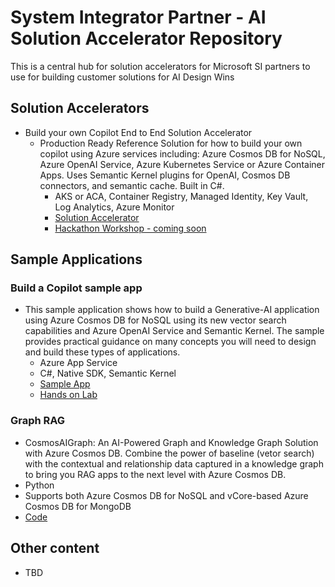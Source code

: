 # System Integrator Partner - AI Solution Accelerator Repository

This is a central hub for solution accelerators for Microsoft SI partners to use for building customer solutions for AI Design Wins


## Solution Accelerators

- Build your own Copilot End to End Solution Accelerator
  - Production Ready Reference Solution for how to build your own copilot using Azure services including: Azure Cosmos DB for NoSQL, Azure OpenAI Service, Azure Kubernetes Service or Azure Container Apps. Uses Semantic Kernel plugins for OpenAI, Cosmos DB connectors, and semantic cache. Built in C#.
    - AKS or ACA, Container Registry, Managed Identity, Key Vault, Log Analytics, Azure Monitor
    - [Solution Accelerator](https://github.com/Azure/buildyourowncopilot)
    - [Hackathon Workshop - coming soon]()


## Sample Applications

### Build a Copilot sample app
  - This sample application shows how to build a Generative-AI application using Azure Cosmos DB for NoSQL using its new vector search capabilities and Azure OpenAI Service and Semantic Kernel. The sample provides practical guidance on many concepts you will need to design and build these types of applications.
    - Azure App Service
    - C#, Native SDK, Semantic Kernel
    - [Sample App](https://github.com/AzureCosmosDB/cosmosdb-nosql-copilot)
    - [Hands on Lab](https://github.com/AzureCosmosDB/cosmosdb-nosql-copilot/tree/start)




   
### Graph RAG
  - CosmosAIGraph: An AI-Powered Graph and Knowledge Graph Solution with Azure Cosmos DB. Combine the power of baseline (vetor search) with the contextual and relationship data captured in  a knowledge graph to bring you RAG apps to the next level with Azure Cosmos DB.
  - Python
  - Supports both Azure Cosmos DB for NoSQL and vCore-based Azure Cosmos DB for MongoDB
  - [Code](https://github.com/cjoakim/CosmosAIGraph)

  
## Other content

  - TBD


